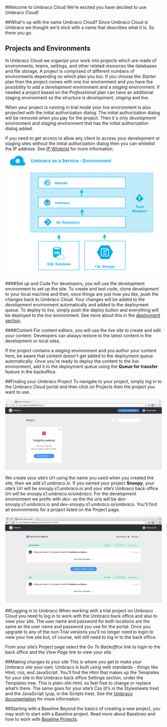 #Welcome to Umbraco Cloud
We're excited you have decided to use Umbraco Cloud!

##What's up with the name Umbraco Cloud?
Since Umbraco Cloud _is_ Umbraco we thought we'd stick with a name that describes what it is. So there you go.

## Projects and Environments
In Umbraco Cloud we organize your work into projects which are made of environments, teams, settings, and other related resources like databases and file storage. A project is comprised of different numbers of environments depending on which plan you too. If you choose the _Starter_ plan then the project comes with one _live_ environment and you have the possibility to add a _development_ environment and a _staging_ environment. If needed a project based on the _Professtional_ plan can have an additional staging environment so the structure is _development_, _staging_ and _live_.

When your project is running in trial mode your _live_ environment is also projected with the initial authorization dialog. The initial authorization dialog will be removed when you pay for the project. Then it´s only _development_ environment and _staging_ environment that has the initial authorization dialog added. 

If you need to get access to allow any client to access your development or staging sites without the initial authorization dialog then you can whitelist the IP addrese. See [IP Whitelist](https://our.umbraco.org/documentation/Umbraco-Cloud/Set-Up/#ip-whitelist) for more information.
![environment](images/environment.png)

####Set up and Code
For developers, you will use the development environment to set up the site. To create and test code, clone _development_ to your local machine and then, once things are just how you like, push the changes back to Umbraco Cloud. Your changes will be added to the _development_ environment automatically and added to the deployment queue. To deploy to _live_, simply push the deploy button and everything will be deployed to the _live_ environment. See more about this in the [deployment section](../Deployment/index.md).

####Content
For content editors, you will use the live site to create and edit your content. Developers can always restore to the latest content in the development or local sites.

If the project contains a _staging_ environment and you author your content here, be aware that content doesn't get added to the deployment queue automatically. Once you're ready to deploy the content to the _live_ environment, add it to the deployment queue using the __Queue for transfer__ feature in the backoffice.

##Finding your Umbraco Project
To navigate to your project, simply log in to the Umbraco Cloud portal and then click on Projects then the project you want to use.

![dashboard](images/dashboard.jpg)

We create your site’s Url using the name you used when you created the site, then we add _s1.umbraco.io_. If you named your project __Snoopy__, your site’s Url will be _snoopy.s1.umbraco.io_ and your site’s Umbraco back office Url will be _snoopy.s1.umbraco.io/umbraco_. For the development environment we prefix with _dev-_ so the the urls will be _dev-snoopy.s1.umbraco.io_ and _dev-snoopy.s1.umbraco.io/umbraco_. You'll find all environments for a project listed on the Project page.

![project](images/project.jpg)

##Logging in to Umbraco
When working with a trial project on Umbraco Cloud you need to log in to work with the Umbraco back office and also to view your site. The user name and password for both locations are the same as the user name and password you use for the portal. Once you upgrade to any of the non-Trial versions you’ll no longer need to login to view your live site but, of course, will still need to log in to the back office.

From your site’s Project page select the *Go To Backoffice* link to login to the back office and the *View Page* link to view your site.

##Making changes to your site
This is where you get to make your Umbraco site your own. Umbraco is built using web standards - things like Html, css, and JavaScript. You’ll find the Html that makes up the Templates for your site in the Umbraco back office Settings section, under the Templates tree. This is plain-old-html, so feel free to change or replace what’s there. The same goes for your site’s Css (it’s in the Stylesheets tree) and the JavaScript (yup, in the Scripts tree). See the [Umbraco documentation](https://our.umbraco.org/documentation/Getting-Started/) for more information.

##Starting with a Baseline
Beyond the basics of creating a new project, you may wish to start with a Baseline project. Read more about Baselines and how to work with [Baseline Projects](Baselines/).
